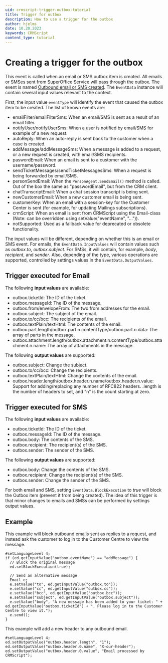 ```yaml
---
uid: crmscript-trigger-outbox-tutorial
title: Trigger for outbox
description: How to use a trigger for the outbox
author: hjelms
date: 10.20.2023
keywords: CRMScript
content_type: tutorial
---
```


<!-- markdownlint-disable-file MD044 -->
# Creating a trigger for the outbox

This event is called when an email or SMS outbox item is created. All emails or SMSes sent from SuperOffice Service will pass through the outbox. The event is named [Outbound email or SMS created][1]. The `EventData` instance will contain several input values relevant to the context.

First, the input value `eventType` will identify the event that caused the outbox item to be created. The list of known events are:

* emailFilter/emailFilterSms: When an email/SMS is sent as a result of an email filter.
* notifyUser/notifyUserSms: When a user is notified by email/SMS for example of a new request.
* autoReply: When an auto-reply is sent back to the customer when a case is created.
* addMessage/addMessageSms: When a message is added to a request, or a new request is created, with email/SMS recipients.
* paswordEmail: When an email is sent to a customer with the username/password.
* sendTicketMessages/sendTicketMessagesSms: When a request is being forwarded by email/SMS.
* personSendEmail: When the `PersonAgent.SendEmail()` method is called. Out of the box the same as "passwordEmail", but from the CRM client.
* chatTranscriptEmail: When a chat session transcript is being sent.
* newCustomerEmail: When a new customer email is being sent.
* customerKey: When an email with a session-key for the Customer Center is sent (for example, for updating Mailings subscriptions).
* crmScript: When an email is sent from CRMScript using the Email-class (Note: can be overridden using setValue("eventName", "...")).
* notSupported: Used as a fallback value for deprecated or obsolete functionality.

The input values will be different, depending on whether this is an email or SMS event. For emails, the `EventData.InputValues` will contain values such as *outbox.to*, *outbox.subject*. For SMSs, it will contain, for example, *body*, *recipient*, and *sender*. Also, depending of the type, various operations are supported, controlled by settings values in the `EventData.OutputValues`.

## Trigger executed for Email

The following **input values** are available:

* outbox.ticketId: The ID of the ticket.
* outbox.messageId: The ID of the message.
* outbox.from/envelopeFrom: The two from addresses for the email.
* outbox.subject: The subject of the email.
* outbox.to/cc/bcc: The recipients of the email.
* outbox.textPlain/textHtml: The contents of the email.
* outbox.part.length/outbox.part.n.contentType/outbox.part.n.data: The array of parts in the message.
* outbox.attachment.length/outbox.attachment.n.contentType/outbox.attachment.n.name: The array of attachments in the message.

The following **output values** are supported:

* outbox.subject: Change the subject.
* outbox.to/cc/bcc: Change the recipients.
* outbox.textPlain/textHtml: Change the contents of the email.
* outbox.header.length/outbox.header.n.name/outbox.header.n.value: Support for adding/replacing any number of RFC822 headers. .length is the number of headers to set, and "n" is the count starting at zero.

## Trigger executed for SMS

The following **input values** are available:

* outbox.ticketId: The ID of the ticket.
* outbox.messageId: The ID of the message.
* outbox.body: The contents of the SMS.
* outbox.recipient: The recipient(s) of the SMS.
* outbox.sender: The sender of the SMS.

The following **output values** are supported:

* outbox.body: Change the contents of the SMS.
* outbox.recipient: Change the recipient(s) of the SMS.
* outbox.sender: Change the sender of the SMS.

For both email and SMS, setting `EventData.BlockExecution` to *true* will block the Outbox item (prevent it from being created). The idea of this trigger is that minor changes to emails and SMSs can be performed by settings output values.

## Example

This example will block outbound emails sent as replies to a request, and instead ask the customer to log in to the Customer Centre to view the message.

```crmscript
#setLanguageLevel 4;
if (ed.getInputValue("outbox.eventName") == "addMessage") {
  // Block the original message
  ed.setBlockExecution(true); 

  // Send an alternative message
  Email e;
  e.setValue("to", ed.getInputValue("outbox.to"));
  e.setValue("cc", ed.getInputValue("outbox.cc"));
  e.setValue("bcc", ed.getInputValue("outbox.bcc"));
  e.setValue("subject", ed.getInputValue("outbox.subject"));
  e.setValue("body", "A new message has been added to your ticket: " + ed.getInputValue("outbox.ticketId") + ". Please log in to the Customer Centre to view it.");
  e.send();  
}
```

This example will add a new header to any outbound email.

```crmscript
#setLanguageLevel 4;
ed.setOutputValue("outbox.header.length", "1");
ed.setOutputValue("outbox.header.0.name", "X-our-header");
ed.setOutputValue("outbox.header.0.value", "Email processed by CRMScript");
```

<!-- Referenced links -->
[1]: ../../trigger/reference/CRMScript.Event.Trigger.yml#CRMScript_Event_Trigger_OutboxItemCreated
